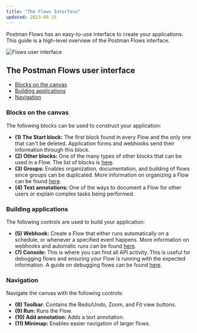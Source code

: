 ```yaml
---
title: "The Flows Interface"
updated: 2023-08-15
---
```


Postman Flows has an easy-to-use interface to create your applications. This guide is a high-level overview of the Postman Flows interface.

<img src="https://assets.postman.com/postman-docs/v10/flows-ui-v10.jpg" alt="Flows user interface" />

## The Postman Flows user interface

* [Blocks on the canvas](#blocks-on-the-canvas)
* [Building applications](#building-applications)
* [Navigation](#navigation)

### Blocks on the canvas

The following blocks can be used to construct your application:

* **(1) The Start block:** The first block found in every Flow and the only one that can't be deleted. Application forms and webhooks send their information through this block.
* **(2) Other blocks:** One of the many types of other blocks that can be used in a Flow. The list of blocks is [here](/docs/postman-flows/reference/blocks-list/).
* **(3) Groups:** Enables organization, documentation, and building of flows since groups can be duplicated. More information on organizing a Flow can be found [here](/docs/postman-flows/concepts/organizing-a-flow/).
* **(4) Text annotations:** One of the ways to document a Flow for other users or explain complex tasks being performed.

### Building applications

The following controls are used to build your application:

* **(5) Webhook:** Create a Flow that either runs automatically on a schedule, or whenever a specified event happens. More information on webhooks and automatic runs can be found [here](/docs/postman-flows/concepts/automatic-runs/).
* **(7) Console:** This is where you can find all API activity. This is useful for debugging flows and ensuring your Flow is running with the expected information. A guide on debugging flows can be found [here](/docs/postman-flows/reference/debugging/).

### Navigation

Navigate the canvas with the following controls:

* **(8) Toolbar**: Contains the Redo/Undo, Zoom, and Fit view buttons.
* **(9) Run:** Runs the Flow.
* **(10) Add annotation:** Adds a text annotation.
* **(11) Minimap:** Enables easier navigation of larger flows.
